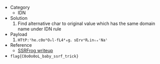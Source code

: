 * Category
  * IDN
* Solution
  1. Find alternative char to original value which has the same domain name under IDN rule
* Payload
  1. ```HTtP:ᵗhe.c0o⁰O₀l-fL4⁴₄g．sErvᵉR｡inₜₑʳNaˡ```
* Reference
  *  [SSRFrog writeup](https://ctftime.org/writeup/25763)
* ```flag{C0o0o0oL_baby_ssrf_trick}```